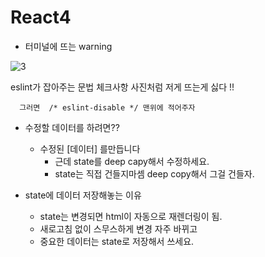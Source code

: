 # React4

 - 터미널에 뜨는 warning 

 ![3](https://user-images.githubusercontent.com/110442250/194712722-875c9717-bf04-4b8b-a3e2-97e76a11baeb.jpg)

eslint가 잡아주는 문법 체크사항 사진처럼 저게 뜨는게 싫다 !! 

      그러면  /* eslint-disable */ 맨위에 적어주자

 - 수정할 데이터를 하려면??
   - 수정된 [데이터] 를만듭니다
      - 근데 state를 deep capy해서 수정하세요. 
      - state는 직접 건들지마셈 deep copy해서 그걸 건들자.


 - state에 데이터 저장해놓는 이유 
     -  state는 변경되면 html이 자동으로 재렌더링이 됨.
     -  새로고침 없이 스무스하게 변경 자주 바뀌고 
     -  중요한 데이터는 state로 저장해서 쓰세요.
